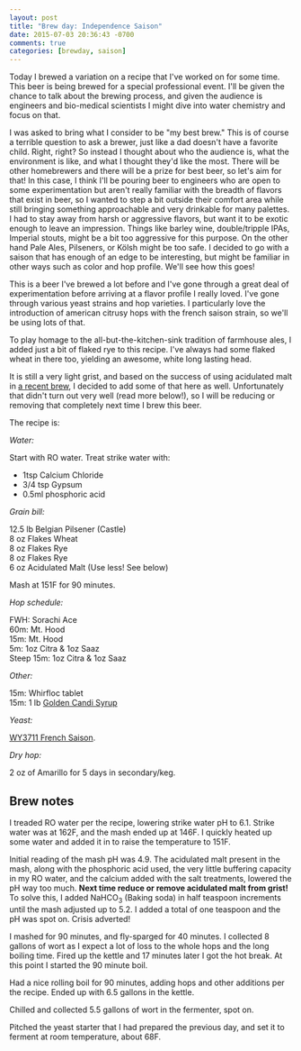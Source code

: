 ```yaml
---
layout: post
title: "Brew day: Independence Saison"
date: 2015-07-03 20:36:43 -0700
comments: true
categories: [brewday, saison]
---
```


Today I brewed a variation on a recipe that I've worked on for some time. This
beer is being brewed for a special professional event. I'll be given the chance
to talk about the brewing process, and given the audience is engineers and
bio-medical scientists I might dive into water chemistry and focus on that.

<!--more-->

I was asked to bring what I consider to be "my best brew." This is of course a
terrible question to ask a brewer, just like a dad doesn't have a favorite
child. Right, right? So instead I thought about who the audience is, what the
environment is like, and what I thought they'd like the most. There will be
other homebrewers and there will be a prize for best beer, so let's aim for
that! In this case, I think I'll be pouring beer to engineers who are open to
some experimentation but aren't really familiar with the breadth of flavors that
exist in beer, so I wanted to step a bit outside their comfort area while still
bringing something approachable and very drinkable for many palettes. I had to
stay away from harsh or aggressive flavors, but want it to be exotic enough to
leave an impression. Things like barley wine, double/tripple IPAs, Imperial
stouts, might be a bit too aggressive for this purpose. On the other hand Pale
Ales, Pilseners, or Kölsh might be too safe. I decided to go with a saison that
has enough of an edge to be interesting, but might be familiar in other ways
such as color and hop profile. We'll see how this goes!

This is a beer I've brewed a lot before and I've gone through a great deal of
experimentation before arriving at a flavor profile I really loved. I've gone
through various yeast strains and hop varieties. I particularly love the
introduction of american citrusy hops with the french saison strain, so we'll
be using lots of that.

To play homage to the all-but-the-kitchen-sink tradition of farmhouse ales, I
added just a bit of flaked rye to this recipe. I've always had some flaked
wheat in there too, yielding an awesome, white long lasting head.

It is still a very light grist, and based on the success of using acidulated
malt in [a recent
brew](/blog/2015/06/20/brew-day-drink-with-the-flies-ipa-v2/), I decided to add
some of that here as well.  Unfortunately that didn't turn out very well (read
more below!), so I will be reducing or removing that completely next time I
brew this beer.

The recipe is:

*Water:*

Start with RO water. Treat strike water with:

* 1tsp Calcium Chloride
* 3/4 tsp Gypsum
* 0.5ml phosphoric acid

*Grain bill:*

12.5 lb Belgian Pilsener (Castle)<br>
8 oz Flakes Wheat<br>
8 oz Flakes Rye<br>
8 oz Flakes Rye<br>
6 oz Acidulated Malt (Use less! See below)

Mash at 151F for 90 minutes.

*Hop schedule:*

FWH: Sorachi Ace<br>
60m: Mt. Hood<br>
15m: Mt. Hood<br>
5m: 1oz Citra & 1oz Saaz<br>
Steep 15m: 1oz Citra & 1oz Saaz<br>

*Other:*

15m: Whirfloc tablet<br>
15m: 1 lb [Golden Candi Syrup](http://www.candisyrup.com/)

*Yeast:*

[WY3711 French Saison](https://www.wyeastlab.com/rw_yeaststrain_detail.cfm?ID=199).

*Dry hop:*

2 oz of Amarillo for 5 days in secondary/keg.

## Brew notes

I treaded RO water per the recipe, lowering strike water pH to 6.1. Strike
water was at 162F, and the mash ended up at 146F. I quickly heated up some
water and added it in to raise the temperature to 151F.

Initial reading of the mash pH was 4.9. The acidulated malt present in the
mash, along with the phosphoric acid used, the very little buffering capacity in
my RO water, and the calcium added with the salt treatments, lowered the pH way
too much. **Next time reduce or remove acidulated malt from grist!** To solve
this, I added NaHCO<sub>3</sub> (Baking soda) in half teaspoon increments
until the mash adjusted up to 5.2. I added a total of one teaspoon and the pH
was spot on. Crisis adverted!

I mashed for 90 minutes, and fly-sparged for 40 minutes. I collected 8 gallons
of wort as I expect a lot of loss to the whole hops and the long boiling time.
Fired up the kettle and 17 minutes later I got the hot break. At this
point I started the 90 minute boil.

Had a nice rolling boil for 90 minutes, adding hops and other additions per the
recipe. Ended up with 6.5 gallons in the kettle.

Chilled and collected 5.5 gallons of wort in the fermenter, spot on.

Pitched the yeast starter that I had prepared the previous day, and set it to
ferment at room temperature, about 68F.
